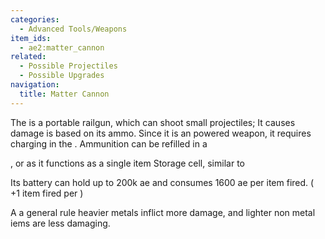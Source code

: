 ```yaml
---
categories:
  - Advanced Tools/Weapons
item_ids:
  - ae2:matter_cannon
related:
  - Possible Projectiles
  - Possible Upgrades
navigation:
  title: Matter Cannon
---
```


The <ItemLink id="matter_cannon"/> is a portable
railgun, which can shoot small projectiles; It causes damage is based on its
ammo. Since it is an powered weapon, it requires charging in the <ItemLink
id="charger"/>. Ammunition can be refilled in a

<ItemLink id="chest" />, or <ItemLink id="io_port" /> as it functions as a
single item Storage cell, similar to <ItemLink id="item_storage_cell_1k" />

Its battery can hold up to 200k ae and consumes 1600 ae per item fired. ( +1
item fired per <ItemLink id="speed_card"/> )

A a general rule heavier metals inflict more damage, and lighter non metal
iems are less damaging.

<RecipeFor id="matter_cannon" />
